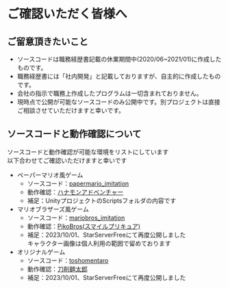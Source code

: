 # ご確認いただく皆様へ
## ご留意頂きたいこと
- ソースコードは職務経歴書記載の休業期間中(2020/06~2021/01)に作成したものです。
- 職務経歴書には「社内開発」と記載しておりますが、自主的に作成したものです。
- 会社の指示で職務上作成したプログラムは一切含まれておりません。
- 現時点で公開が可能なソースコードのみ公開中です。別プロジェクトは直接ご相談させていただけますと幸いです。
## ソースコードと動作確認について
ソースコードと動作確認が可能な環境をリストにしています  
以下合わせてご確認いただけますと幸いです
- ペーパーマリオ風ゲーム
  - ソースコード：[papermario_imitation](https://github.com/nakagawa-3210/my-code-2020/tree/develop/papermario_imitation)
  - 動作確認：[ハナモンアドベンチャー](https://unityroom.com/games/hanadashortadventure)
  - 補足：UnityプロジェクトのScriptsフォルダの内容です
- マリオブラザーズ風ゲーム
  - ソースコード：[mariobros_imitation](https://github.com/nakagawa-3210/my-code-2020/tree/develop/mariobros_imitation)
  - 動作確認：[PikoBros(スマイルプリキュア)](http://harapekochan.starfree.jp/mariobros_imitation/index.html)
  - 補足：2023/10/01、StarServerFreeにて再度公開しました  
  キャラクター画像は個人利用の範囲で留めております
- オリジナルゲーム
  - ソースコード：[toshomentaro](https://github.com/nakagawa-3210/my-code-2020/tree/develop/toshomentaro)
  - 動作確認：[刀削麺太郎](http://harapekochan.starfree.jp/toshomentaro/index.html)
  - 補足：2023/10/01、StarServerFreeにて再度公開しました  